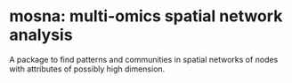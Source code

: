 # mosna: multi-omics spatial network analysis

A package to find patterns and communities in spatial networks of nodes with attributes of possibly high dimension.
